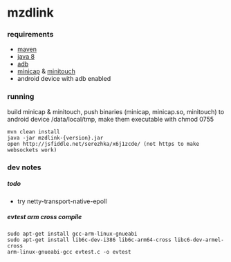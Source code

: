 # mzdlink

### requirements
* [maven](https://maven.apache.org/download.cgi)
* [java 8](https://java.com/download/)
* [adb](http://forum.xda-developers.com/showthread.php?t=2588979)
* [minicap](https://github.com/openstf/minicap) & [minitouch](https://github.com/openstf/minitouch)
* android device with adb enabled

### running
build minicap & minitouch,
push binaries (minicap, minicap.so, minitouch) to android device /data/local/tmp,
make them executable with chmod 0755

    mvn clean install
    java -jar mzdlink-{version}.jar
    open http://jsfiddle.net/serezhka/x6j1zcde/ (not https to make websockets work)

### dev notes

##### todo
 * try netty-transport-native-epoll
      
##### evtest arm cross compile
    sudo apt-get install gcc-arm-linux-gnueabi
    sudo apt-get install lib6c-dev-i386 lib6c-arm64-cross libc6-dev-armel-cross
    arm-linux-gnueabi-gcc evtest.c -o evtest
